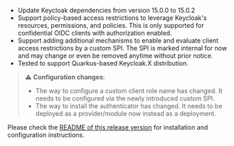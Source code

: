 * Update Keycloak dependencies from version 15.0.0 to 15.0.2
* Support policy-based access restrictions to leverage Keycloak's resources, permissions, and policies.
  This is only supported for confidential OIDC clients with authorization enabled.
* Support adding additional mechanisms to enable and evaluate client access restrictions by a custom SPI.
  The SPI is marked internal for now and may change or even be removed anytime without prior notice.
* Tested to support Quarkus-based Keycloak.X distribution.

> ⚠️ **Configuration changes**:
>
> * The way to configure a custom client role name has changed. It needs to be configured via the newly introduced custom SPI.
> * The way to install the authenticator has changed. It needs to be deployed as a provider/module now instead as a deployment.
>
>

Please check the [README of this release version](README.md) for installation and configuration instructions.
